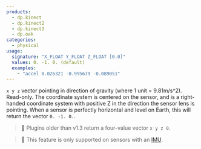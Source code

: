 ```yaml
---
products:
  - dp.kinect
  - dp.kinect2
  - dp.kinect3
  - dp.oak
categories:
  - physical
usage:
  signature: "X_FLOAT Y_FLOAT Z_FLOAT [0.0]"
  values: 0. -1. 0. (default)
  examples:
    - "accel 0.026321 -0.995679 -0.089051"
---
```


`x y z` vector pointing in direction of gravity (where 1 unit = 9.81m/s^2). Read-only.
The coordinate system is centered on the sensor, and is a right-handed coordinate
system with positive Z in the direction the sensor lens is pointing. When a sensor
is perfectly horizontal and level on Earth, this will return the vector `0. -1. 0.`.

> :memo: Plugins older than v1.3 return a four-value vector `x y z 0`.

> :memo: This feature is only supported on sensors with an
> [IMU](https://en.wikipedia.org/wiki/Inertial_measurement_unit).
